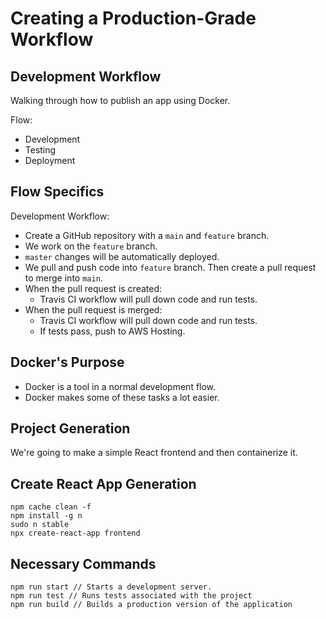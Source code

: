# Creating a Production-Grade Workflow

## Development Workflow

Walking through how to publish an app using Docker.

Flow:
* Development
* Testing
* Deployment

## Flow Specifics

Development Workflow:  
* Create a GitHub repository with a `main` and `feature` branch.
* We work on the `feature` branch.
* `master` changes will be automatically deployed.
* We pull and push code into `feature` branch. Then create a pull request to merge into `main`.
* When the pull request is created: 
  * Travis CI workflow will pull down code and run tests.
* When the pull request is merged:  
  * Travis CI workflow will pull down code and run tests.
  * If tests pass, push to AWS Hosting.

## Docker's Purpose

* Docker is a tool in a normal development flow.
* Docker makes some of these tasks a lot easier.

## Project Generation

We're going to make a simple React frontend and then containerize it.

## Create React App Generation

```
npm cache clean -f
npm install -g n
sudo n stable
npx create-react-app frontend
```

## Necessary Commands

```
npm run start // Starts a development server.
npm run test // Runs tests associated with the project
npm run build // Builds a production version of the application
```
